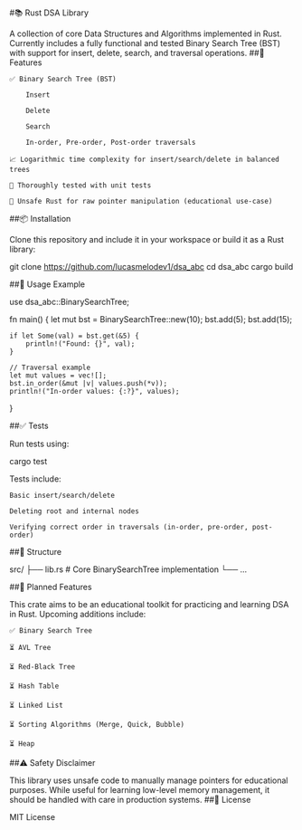 #📚 Rust DSA Library

A collection of core Data Structures and Algorithms implemented in Rust.
Currently includes a fully functional and tested Binary Search Tree (BST) with support for insert, delete, search, and traversal operations.
##🚀 Features

    ✅ Binary Search Tree (BST)

        Insert

        Delete

        Search

        In-order, Pre-order, Post-order traversals

    📈 Logarithmic time complexity for insert/search/delete in balanced trees

    🧪 Thoroughly tested with unit tests

    🦀 Unsafe Rust for raw pointer manipulation (educational use-case)

##📦 Installation

Clone this repository and include it in your workspace or build it as a Rust library:

git clone https://github.com/lucasmelodev1/dsa_abc
cd dsa_abc
cargo build

##📘 Usage Example

use dsa_abc::BinarySearchTree;

fn main() {
    let mut bst = BinarySearchTree::new(10);
    bst.add(5);
    bst.add(15);

    if let Some(val) = bst.get(&5) {
        println!("Found: {}", val);
    }

    // Traversal example
    let mut values = vec![];
    bst.in_order(&mut |v| values.push(*v));
    println!("In-order values: {:?}", values);
}

##✅ Tests

Run tests using:

cargo test

Tests include:

    Basic insert/search/delete

    Deleting root and internal nodes

    Verifying correct order in traversals (in-order, pre-order, post-order)

##📂 Structure

src/
├── lib.rs        # Core BinarySearchTree implementation
└── ...

##🔧 Planned Features

This crate aims to be an educational toolkit for practicing and learning DSA in Rust. Upcoming additions include:

    ✅ Binary Search Tree

    ⏳ AVL Tree

    ⏳ Red-Black Tree

    ⏳ Hash Table

    ⏳ Linked List

    ⏳ Sorting Algorithms (Merge, Quick, Bubble)

    ⏳ Heap

##⚠️ Safety Disclaimer

This library uses unsafe code to manually manage pointers for educational purposes. While useful for learning low-level memory management, it should be handled with care in production systems.
##📄 License

MIT License